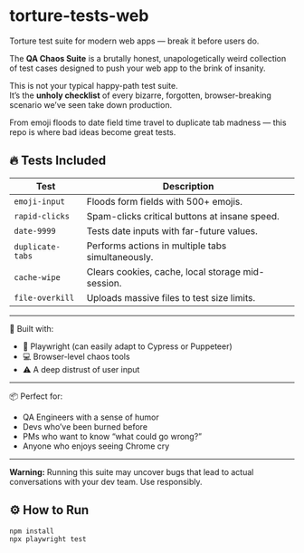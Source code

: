 # torture-tests-web
Torture test suite for modern web apps — break it before users do.

The **QA Chaos Suite** is a brutally honest, unapologetically weird collection of test cases designed to push your web app to the brink of insanity.

This is not your typical happy-path test suite.  
It’s the **unholy checklist** of every bizarre, forgotten, browser-breaking scenario we’ve seen take down production.

From emoji floods to date field time travel to duplicate tab madness — this repo is where bad ideas become great tests.


## 🔥 Tests Included

| Test                     | Description                                         |
|--------------------------|-----------------------------------------------------|
| `emoji-input`            | Floods form fields with 500+ emojis.               |
| `rapid-clicks`           | Spam-clicks critical buttons at insane speed.      |
| `date-9999`              | Tests date inputs with far-future values.          |
| `duplicate-tabs`         | Performs actions in multiple tabs simultaneously.  |
| `cache-wipe`             | Clears cookies, cache, local storage mid-session.  |
| `file-overkill`          | Uploads massive files to test size limits.         |


---

🔬 Built with:  
- 🧪 Playwright (can easily adapt to Cypress or Puppeteer)  
- 💻 Browser-level chaos tools  
- ⚠️ A deep distrust of user input

---

📦 Perfect for:
- QA Engineers with a sense of humor  
- Devs who’ve been burned before  
- PMs who want to know “what could go wrong?”  
- Anyone who enjoys seeing Chrome cry

---

**Warning:** Running this suite may uncover bugs that lead to actual conversations with your dev team. Use responsibly.
## ⚙️ How to Run

```bash
npm install
npx playwright test


